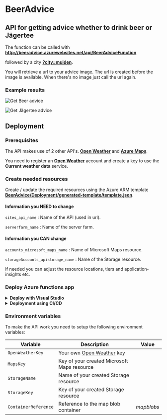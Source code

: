 # BeerAdvice

## API for getting advice whether to drink beer or Jägertee

The function can be called with **http://beeradvice.azurewebsites.net/api/BeerAdviceFunction** 

followed by a city [**?city=muiden**](http://beeradvice.azurewebsites.net/api/BeerAdviceFunction?city=muiden).

You will retrieve a url to your advice image. The url is created before the image is available. When there's no image just call the url again.


### Example results

![Get Beer advice](https://i.imgur.com/zntmPLj.png)

![Get Jägertee advice](https://i.imgur.com/RIkD11W.png)


## Deployment

### Prerequisites
The API makes use of 2 other API's. [**Open Weather**](https://openweathermap.org) and [**Azure Maps**]("").

You need to register an [**Open Weather**](https://openweathermap.org) account and create a key to use the **Current weather data** service.


### Create needed resources
Create / update the required resources using the Azure ARM template [**BeerAdvice/Deployment/generated-template/template.json**](https://github.com/martinstork/BeerAdvice/blob/master/BeerAdvice/Deployment/generated-template/template.json). 


#### Information you NEED to change
`sites_api_name` : Name of the API (used in url).

`serverfarm_name` : Name of the server farm.


#### Information you CAN change
`accounts_microsoft_maps_name` : Name of Microsoft Maps resource.

`storageAccounts_apistorage_name` : Name of the Storage resource.

If needed you can adjust the resource locations, tiers and application-insights etc.

### Deploy Azure functions app
<details><summary><b>Deploy with Visual Studio</b></summary>
Sign in to the Microsoft account on which the resources are created and simply select publish to Azure.

Select the correct Azure App Service and you're done.

![Screenshot](https://i.imgur.com/rxiijEs.png)
</details>

<details><summary><b>Deployment using CI/CD</b></summary>

</details>

### Environment variables
To make the API work you need to setup the following environment variables:

| Variable | Description | Value |
| --- | --- | --- |
| `OpenWeatherKey` | Your own [Open Weather](https://openweathermap.org) key|
| `MapsKey` | Key of your created Microsoft Maps resource |
| `StorageName` | Name of your created Storage resource |
| `StorageKey` | Key of your created Storage resource | 
| `ContainerReference` | Reference to the map blob container | *mapblobs* |